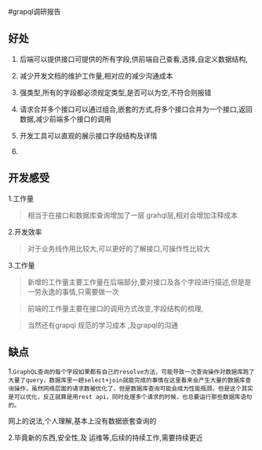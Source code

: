 #grapql调研报告 


## 好处

1. 后端可以提供接口可提供的所有字段,供前端自己查看,选择,自定义数据结构,

2. 减少开发文档的维护工作量,相对应的减少沟通成本

2. 强类型,所有的字段都必须规定类型,是否可以为空,不符合则报错

3. 请求合并多个接口可以通过组合,嵌套的方式,将多个接口合并为一个接口,返回数据,减少前端多个接口的调用

5. 开发工具可以直观的展示接口字段结构及详情

6.


## 开发感受

1.工作量

>相当于在接口和数据库查询增加了一层 grahql层,相对会增加注释成本

2.开发效率

>对于业务线作用比较大,可以更好的了解接口,可操作性比较大

3.工作量

>新增的工作量主要工作量在后端部分,要对接口及各个字段进行描述,但是是一劳永逸的事情,只需要做一次

>前端的工作量主要在接口的调用方式改变,字段结构的梳理,

>当然还有grapql 规范的学习成本 ,及grapql的沟通


## 缺点

1.`GraphQL查询的每个字段如果都有自己的resolve方法，可能导致一次查询操作对数据库跑了大量了query，数据库里一趟select+join就能完成的事情在这里看来会产生大量的数据库查询操作，虽然网络层面的请求数被优化了，但是数据库查询可能会成为性能瓶颈。但是这个其实是可以优化，反正就算是用rest api，同时处理多个请求的时候，也总要运行那些数据库语句的。`

网上的说法,个人理解,基本上没有数据嵌套查询的

2.毕竟新的东西,安全性,及 运维等,后续的持续工作,需要持续更近

